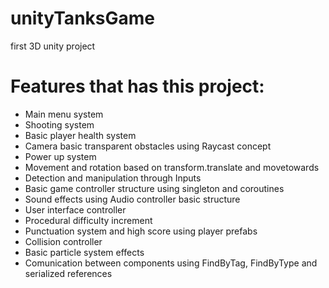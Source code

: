 # unityTanksGame
first 3D unity project
# Features that has this project:
- Main menu system
- Shooting system
- Basic player health system 
- Camera basic transparent obstacles using Raycast concept
- Power up system
- Movement and rotation based on transform.translate and movetowards
- Detection and manipulation through Inputs
- Basic game controller structure using singleton and coroutines
- Sound effects using Audio controller basic structure
- User interface controller
- Procedural difficulty increment
- Punctuation system and high score using player prefabs
- Collision controller
- Basic particle system effects
- Comunication between components using FindByTag, FindByType and serialized references